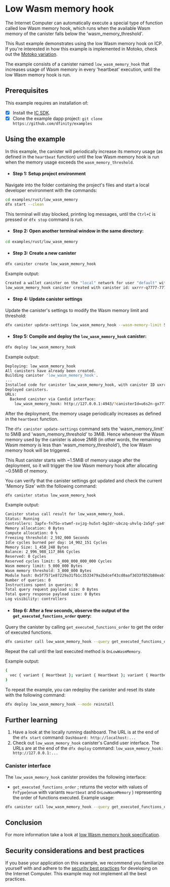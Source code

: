 # Low Wasm memory hook

The Internet Computer can automatically execute a special type of function called low Wasm memory hook, which runs when the available Wasm memory of the canister falls below the 'wasm_memory_threshold'.

This Rust example demonstrates using the low Wasm memory hook on ICP. If you're interested in how this example is implemented in Motoko, check out the [Motoko variation](../../motoko/low_wasm_memory).

The example consists of a canister named `low_wasm_memory_hook` that increases usage of Wasm memory in every 'heartbeat' execution, until the low Wasm memory hook is run.

## Prerequisites
This example requires an installation of:

- [x] Install the [IC SDK](https://internetcomputer.org/docs/current/developer-docs/getting-started/install).
- [x] Clone the example dapp project: `git clone https://github.com/dfinity/examples`

## Using the example

In this example, the canister will periodically increase its memory usage (as defined in the `heartbeat` function) until the low Wasm memory hook is run
when the memory usage exceeds the `wasm_memory_threshold`.

- #### Step 1: Setup project environment

Navigate into the folder containing the project's files and start a local developer environment with the commands:

```sh
cd examples/rust/low_wasm_memory
dfx start --clean
```

This terminal will stay blocked, printing log messages, until the `Ctrl+C` is pressed or `dfx stop` command is run.

- #### Step 2: Open another terminal window in the same directory:

```sh
cd examples/rust/low_wasm_memory
```

- #### Step 3: Create a new canister

```sh
dfx canister create low_wasm_memory_hook
```

Example output:

```sh
Created a wallet canister on the "local" network for user "default" with ID "uqqxf-5h777-77774-qaaaa-cai"
low_wasm_memory_hook canister created with canister id: uxrrr-q7777-77774-qaaaq-cai
```

- #### Step 4: Update canister settings

Update the canister's settings to modify the Wasm memory limit and threshold:

```sh
dfx canister update-settings low_wasm_memory_hook --wasm-memory-limit 5000000 --wasm-memory-threshold 3000000
```

- #### Step 5: Compile and deploy the `low_wasm_memory_hook` canister:

```sh
dfx deploy low_wasm_memory_hook
```

Example output:

```sh
Deploying: low_wasm_memory_hook
All canisters have already been created.
Building canister 'low_wasm_memory_hook'.
...
Installed code for canister low_wasm_memory_hook, with canister ID uxrrr-q7777-77774-qaaaq-cai
Deployed canisters.
URLs:
  Backend canister via Candid interface:
    low_wasm_memory_hook: http://127.0.0.1:4943/?canisterId=u6s2n-gx777-77774-qaaba-cai&id=uxrrr-q7777-77774-qaaaq-cai
```

After the deployment, the memory usage periodically increases as defined in the `heartbeat` function.

The `dfx canister update-settings` command sets the 'wasm_memory_limit' to 5MiB and 'wasm_memory_threshold' to 3MiB.
Hence whenever the Wasm memory used by the canister is above 2MiB (in other words, the remaining Wasm memory is less than 'wasm_memory_threshold'), the low Wasm memory hook will be triggered.

This Rust canister starts with ~1.5MiB of memory usage after the deployment, so it will trigger the low Wasm memory hook after allocating ~0.5MiB of memory.

You can verify that the canister settings got updated and check the current 'Memory Size' with the following command:

```sh
dfx canister status low_wasm_memory_hook
```

Example output:

```sh
Canister status call result for low_wasm_memory_hook.
Status: Running
Controllers: 3apfx-fn75o-xtwmf-svjzg-hu5xt-bg2dr-ubczq-uhvlq-2a5gf-ya4fn-dqe uqqxf-5h777-77774-qaaaa-cai
Memory allocation: 0 Bytes
Compute allocation: 0 %
Freezing threshold: 2_592_000 Seconds
Idle cycles burned per day: 14_902_151 Cycles
Memory Size: 1_458_248 Bytes
Balance: 2_996_988_117_866 Cycles
Reserved: 0 Cycles
Reserved cycles limit: 5_000_000_000_000 Cycles
Wasm memory limit: 5_000_000 Bytes
Wasm memory threshold: 3_000_000 Bytes
Module hash: 0x5f7571e87229a31fb1c3533479a2bdcef43cd0aaf3d33f852b88eab7ae72b3ae
Number of queries: 0
Instructions spent in queries: 0
Total query request payload size: 0 Bytes
Total query response payload size: 0 Bytes
Log visibility: controllers
```

- #### Step 6: After a few seconds, observe the output of the `get_executed_functions_order` query:

Query the canister by calling `get_executed_functions_order` to get the order of executed functions.

```sh
dfx canister call low_wasm_memory_hook --query get_executed_functions_order
```

Repeat the call until the last executed method is `OnLowWasmMemory`.

Example output:

```sh
(
  vec { variant { Heartbeat }; variant { Heartbeat }; variant { Heartbeat }; variant { Heartbeat }; variant { Heartbeat }; variant { Heartbeat }; variant { Heartbeat }; variant { Heartbeat }; variant { Heartbeat }; variant { Heartbeat }; variant { Heartbeat }; variant { Heartbeat }; variant { Heartbeat }; variant { Heartbeat }; variant { Heartbeat }; variant { Heartbeat }; variant { Heartbeat }; variant { Heartbeat }; variant { OnLowWasmMemory };},
)
```

To repeat the example, you can redeploy the canister and reset its state with the following command:

```sh
dfx deploy low_wasm_memory_hook --mode reinstall
```

## Further learning

1. Have a look at the locally running dashboard. The URL is at the end of the `dfx start` command: `Dashboard: http://localhost:...`
2. Check out `low_wasm_memory_hook` canister's Candid user interface. The URLs are at the end of the `dfx deploy` command: `low_wasm_memory_hook: http://127.0.0.1:...`

### Canister interface

The `low_wasm_memory_hook` canister provides the following interface:
* `get_executed_functions_order` ; returns the vector with values of `FnType`(`enum` with variants `Heartbeat` and `OnLowWasmMemory` ) representing the order of functions executed.
Example usage:

```sh
dfx canister call low_wasm_memory_hook --query get_executed_functions_order
```

## Conclusion

For more information take a look at [low Wasm memory hook specification](https://internetcomputer.org/docs/references/ic-interface-spec#on-low-wasm-memory).

## Security considerations and best practices

If you base your application on this example, we recommend you familiarize yourself with and adhere to the [security best practices](https://internetcomputer.org/docs/current/references/security/) for developing on the Internet Computer. This example may not implement all the best practices.
